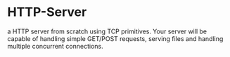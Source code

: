 # HTTP-Server
a HTTP server from scratch using TCP primitives. Your server will be capable of handling simple GET/POST requests, serving files and handling multiple concurrent connections.
